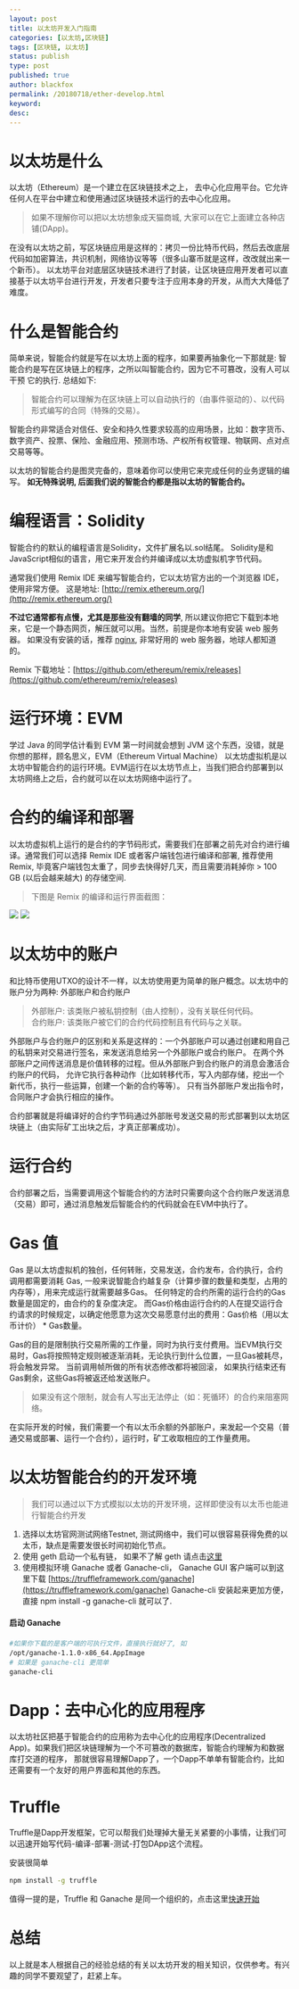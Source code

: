```yaml
---
layout: post
title: 以太坊开发入门指南
categories: [以太坊,区块链]
tags: [区块链, 以太坊]
status: publish
type: post
published: true
author: blackfox
permalink: /20180718/ether-develop.html
keyword: 
desc: 
---
```


以太坊是什么
====
以太坊（Ethereum）是一个建立在区块链技术之上， 去中心化应用平台。它允许任何人在平台中建立和使用通过区块链技术运行的去中心化应用。

> 如果不理解你可以把以太坊想象成天猫商城, 大家可以在它上面建立各种店铺(DApp)。

在没有以太坊之前，写区块链应用是这样的：拷贝一份比特币代码，然后去改底层代码如加密算法，共识机制，网络协议等等（很多山寨币就是这样，改改就出来一个新币）。
以太坊平台对底层区块链技术进行了封装，让区块链应用开发者可以直接基于以太坊平台进行开发，开发者只要专注于应用本身的开发，从而大大降低了难度。

什么是智能合约
======
简单来说，智能合约就是写在以太坊上面的程序，如果要再抽象化一下那就是: 智能合约是写在区块链上的程序，之所以叫智能合约，因为它不可篡改，没有人可以干预
它的执行. 总结如下:

> 智能合约可以理解为在区块链上可以自动执行的（由事件驱动的）、以代码形式编写的合同（特殊的交易）。

智能合约非常适合对信任、安全和持久性要求较高的应用场景，比如：数字货币、数字资产、投票、保险、金融应用、预测市场、产权所有权管理、物联网、点对点交易等等。

以太坊的智能合约是图灵完备的，意味着你可以使用它来完成任何的业务逻辑的编写。
__如无特殊说明, 后面我们说的智能合约都是指以太坊的智能合约。__


编程语言：Solidity
=====
智能合约的默认的编程语言是Solidity，文件扩展名以.sol结尾。
Solidity是和JavaScript相似的语言，用它来开发合约并编译成以太坊虚拟机字节代码。

通常我们使用 Remix IDE 来编写智能合约，它以太坊官方出的一个浏览器 IDE，使用非常方便。
这是地址: [http://remix.ethereum.org/](http://remix.ethereum.org/)

__不过它通常都有点慢，尤其是那些没有翻墙的同学__, 所以建议你把它下载到本地来，它是一个静态网页，解压就可以用。当然，前提是你本地有安装 web 服务器。
如果没有安装的话，推荐 [nginx](https://nginx.org/cn/), 非常好用的 web 服务器，地球人都知道的。

Remix 下载地址：[https://github.com/ethereum/remix/releases](https://github.com/ethereum/remix/releases)

运行环境：EVM
=====
学过 Java 的同学估计看到 EVM 第一时间就会想到 JVM 这个东西，没错，就是你想的那样，顾名思义，EVM（Ethereum Virtual Machine）
以太坊虚拟机是以太坊中智能合约的运行环境。EVM运行在以太坊节点上，当我们把合约部署到以太坊网络上之后，合约就可以在以太坊网络中运行了。

合约的编译和部署
=======

以太坊虚拟机上运行的是合约的字节码形式，需要我们在部署之前先对合约进行编译。通常我们可以选择 Remix IDE 或者客户端钱包进行编译和部署, 推荐使用 Remix, 
毕竟客户端钱包太重了，同步去快得好几天，而且需要消耗掉你 > 100 GB (以后会越来越大) 的存储空间.

> 下图是 Remix 的编译和运行界面截图：

<img class="img-view" data-src="/images/2018/07/remix-ide.png" src="/images/1px.png" />

<img class="img-view" data-src="/images/2018/07/remix-ide-2.png" src="/images/1px.png" />


以太坊中的账户
======

和比特币使用UTXO的设计不一样，以太坊使用更为简单的账户概念。以太坊中的账户分为两种: 外部账户和合约账户

> 外部账户: 该类账户被私钥控制（由人控制），没有关联任何代码。 <br />
合约账户: 该类账户被它们的合约代码控制且有代码与之关联。

外部账户与合约账户的区别和关系是这样的：一个外部账户可以通过创建和用自己的私钥来对交易进行签名，来发送消息给另一个外部账户或合约账户。
在两个外部账户之间传送消息是价值转移的过程。但从外部账户到合约账户的消息会激活合约账户的代码，
允许它执行各种动作（比如转移代币，写入内部存储，挖出一个新代币，执行一些运算，创建一个新的合约等等）。
只有当外部账户发出指令时，合同账户才会执行相应的操作。

合约部署就是将编译好的合约字节码通过外部账号发送交易的形式部署到以太坊区块链上（由实际矿工出块之后，才真正部署成功）。

运行合约
======
合约部署之后，当需要调用这个智能合约的方法时只需要向这个合约账户发送消息（交易）即可，通过消息触发后智能合约的代码就会在EVM中执行了。


Gas 值
====

Gas 是以太坊虚拟机的独创，任何转账，交易发送，合约发布，合约执行，合约调用都需要消耗 Gas, 
一般来说智能合约越复杂（计算步骤的数量和类型，占用的内存等），用来完成运行就需要越多Gas。
任何特定的合约所需的运行合约的Gas数量是固定的，由合约的复杂度决定。
而Gas价格由运行合约的人在提交运行合约请求的时候规定，以确定他愿意为这次交易愿意付出的费用：Gas价格（用以太币计价） * Gas数量。

Gas的目的是限制执行交易所需的工作量，同时为执行支付费用。当EVM执行交易时，Gas将按照特定规则被逐渐消耗，无论执行到什么位置，一旦Gas被耗尽，将会触发异常。
当前调用帧所做的所有状态修改都将被回滚， 如果执行结束还有Gas剩余，这些Gas将被返还给发送账户。

> 如果没有这个限制，就会有人写出无法停止（如：死循环）的合约来阻塞网络。

在实际开发的时候，我们需要一个有以太币余额的外部账户，来发起一个交易（普通交易或部署、运行一个合约），运行时，矿工收取相应的工作量费用。

以太坊智能合约的开发环境
=======

> 我们可以通过以下方式模拟以太坊的开发环境，这样即使没有以太币也能进行智能合约开发

1. 选择以太坊官网测试网络Testnet, 测试网络中，我们可以很容易获得免费的以太币，缺点是需要发很长时间初始化节点。
2. 使用 geth 启动一个私有链， 如果不了解 geth 请点击[这里](http://www.r9it.com/20180503/geth.html)
3. 使用模拟环境 Ganache 或者 Ganache-cli， Ganache GUI 客户端可以到这里下载 [https://truffleframework.com/ganache](https://truffleframework.com/ganache)
Ganache-cli 安装起来更加方便，直接 npm install -g ganache-cli 就可以了. 

#### 启动 Ganache

```bash
#如果你下载的是客户端的可执行文件，直接执行就好了, 如
/opt/ganache-1.1.0-x86_64.AppImage 
# 如果是 ganache-cli 更简单
ganache-cli
```

Dapp：去中心化的应用程序
====
以太坊社区把基于智能合约的应用称为去中心化的应用程序(Decentralized App)。如果我们把区块链理解为一个不可篡改的数据库，智能合约理解为和数据库打交道的程序，
那就很容易理解Dapp了，一个Dapp不单单有智能合约，比如还需要有一个友好的用户界面和其他的东西。

Truffle 
======
Truffle是Dapp开发框架，它可以帮我们处理掉大量无关紧要的小事情，让我们可以迅速开始写代码-编译-部署-测试-打包DApp这个流程。

安装很简单

```bash
npm install -g truffle
```

值得一提的是，Truffle 和 Ganache 是同一个组织的，点击这里[快速开始](https://truffleframework.com/docs) 

总结 
====

以上就是本人根据自己的经验总结的有关以太坊开发的相关知识，仅供参考。有兴趣的同学不要观望了，赶紧上车。









